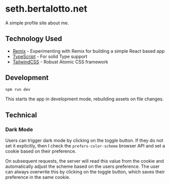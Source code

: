 # seth.bertalotto.net

A simple profile site about me.

## Technology Used

-   [Remix](https://remix.run/docs) - Experimenting with Remix for building a simple React based app
-   [TypeScript](https://www.typescriptlang.org/) - For solid Type support
-   [TailwindCSS](https://tailwindcss.com/) - Robust Atomic CSS framework

## Development

```sh
npm run dev
```

This starts the app in development mode, rebuilding assets on file changes.

## Technical

### Dark Mode

Users can trigger dark mode by clicking on the toggle button. If they do not set it explicitly,
then I check the `prefers-color-scheme` browser API and set a cookie based on their preference.

On subsequent requests, the server will read this value from the cookie and automatically adjust
the scheme based on the users preference. The user can always overwrite this by clicking on the toggle
button, which saves their preference in the same cookie.
